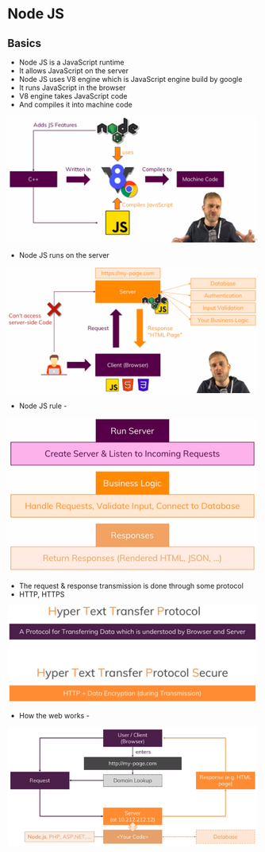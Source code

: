 # Node JS

## Basics

- Node JS is a JavaScript runtime
- It allows JavaScript on the server
- Node JS uses V8 engine which is JavaScript engine build by google
- It runs JavaScript in the browser
- V8 engine takes JavaScript code
- And compiles it into machine code

![Node JS - V8](photo/nodejs-v8.png)

- Node JS runs on the server

![Node JS on the server](photo/js-on-the-server.png)

- Node JS rule -

![Node JS rule](photo/nodejs-role.png)

- The request & response transmission is done through some protocol
- HTTP, HTTPS

![HTTP & HTTPS](photo/http-https.png)

- How the web works -

![Web works](photo/how-the-web-works.png)

##
